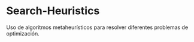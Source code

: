 # Search-Heuristics
Uso de algoritmos metaheurísticos para resolver diferentes problemas de optimización.
